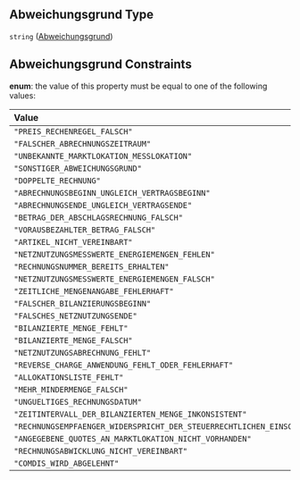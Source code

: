 ## Abweichungsgrund Type

`string` ([Abweichungsgrund](abweichungsgrund.md))

## Abweichungsgrund Constraints

**enum**: the value of this property must be equal to one of the following values:

| Value                                                                                          | Explanation |
| :--------------------------------------------------------------------------------------------- | :---------- |
| `"PREIS_RECHENREGEL_FALSCH"`                                                                   |             |
| `"FALSCHER_ABRECHNUNGSZEITRAUM"`                                                               |             |
| `"UNBEKANNTE_MARKTLOKATION_MESSLOKATION"`                                                      |             |
| `"SONSTIGER_ABWEICHUNGSGRUND"`                                                                 |             |
| `"DOPPELTE_RECHNUNG"`                                                                          |             |
| `"ABRECHNUNGSBEGINN_UNGLEICH_VERTRAGSBEGINN"`                                                  |             |
| `"ABRECHNUNGSENDE_UNGLEICH_VERTRAGSENDE"`                                                      |             |
| `"BETRAG_DER_ABSCHLAGSRECHNUNG_FALSCH"`                                                        |             |
| `"VORAUSBEZAHLTER_BETRAG_FALSCH"`                                                              |             |
| `"ARTIKEL_NICHT_VEREINBART"`                                                                   |             |
| `"NETZNUTZUNGSMESSWERTE_ENERGIEMENGEN_FEHLEN"`                                                 |             |
| `"RECHNUNGSNUMMER_BEREITS_ERHALTEN"`                                                           |             |
| `"NETZNUTZUNGSMESSWERTE_ENERGIEMENGEN_FALSCH"`                                                 |             |
| `"ZEITLICHE_MENGENANGABE_FEHLERHAFT"`                                                          |             |
| `"FALSCHER_BILANZIERUNGSBEGINN"`                                                               |             |
| `"FALSCHES_NETZNUTZUNGSENDE"`                                                                  |             |
| `"BILANZIERTE_MENGE_FEHLT"`                                                                    |             |
| `"BILANZIERTE_MENGE_FALSCH"`                                                                   |             |
| `"NETZNUTZUNGSABRECHNUNG_FEHLT"`                                                               |             |
| `"REVERSE_CHARGE_ANWENDUNG_FEHLT_ODER_FEHLERHAFT"`                                             |             |
| `"ALLOKATIONSLISTE_FEHLT"`                                                                     |             |
| `"MEHR_MINDERMENGE_FALSCH"`                                                                    |             |
| `"UNGUELTIGES_RECHNUNGSDATUM"`                                                                 |             |
| `"ZEITINTERVALL_DER_BILANZIERTEN_MENGE_INKONSISTENT"`                                          |             |
| `"RECHNUNGSEMPFAENGER_WIDERSPRICHT_DER_STEUERRECHTLICHEN_EINSCHAETZUNG_DES_RECHNUNGSSTELLERS"` |             |
| `"ANGEGEBENE_QUOTES_AN_MARKTLOKATION_NICHT_VORHANDEN"`                                         |             |
| `"RECHNUNGSABWICKLUNG_NICHT_VEREINBART"`                                                       |             |
| `"COMDIS_WIRD_ABGELEHNT"`                                                                      |             |
